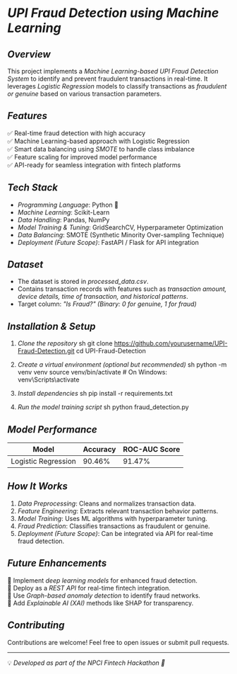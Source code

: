 # *UPI Fraud Detection using Machine Learning*

## *Overview*
This project implements a *Machine Learning-based UPI Fraud Detection System* to identify and prevent fraudulent transactions in real-time. It leverages *Logistic Regression* models to classify transactions as *fraudulent or genuine* based on various transaction parameters.

## *Features*
✅ Real-time fraud detection with high accuracy  
✅ Machine Learning-based approach with Logistic Regression  
✅ Smart data balancing using *SMOTE* to handle class imbalance  
✅ Feature scaling for improved model performance  
✅ API-ready for seamless integration with fintech platforms  

## *Tech Stack*
- *Programming Language*: Python 🐍
- *Machine Learning*: Scikit-Learn
- *Data Handling*: Pandas, NumPy
- *Model Training & Tuning*: GridSearchCV, Hyperparameter Optimization
- *Data Balancing*: SMOTE (Synthetic Minority Over-sampling Technique)
- *Deployment (Future Scope)*: FastAPI / Flask for API integration

## *Dataset*
- The dataset is stored in *processed_data.csv*.
- Contains transaction records with features such as *transaction amount, device details, time of transaction, and historical patterns*.
- Target column: *"Is Fraud?" (Binary: 0 for genuine, 1 for fraud)*

## *Installation & Setup*
1. *Clone the repository*
   sh
   git clone https://github.com/yourusername/UPI-Fraud-Detection.git
   cd UPI-Fraud-Detection
   
2. *Create a virtual environment (optional but recommended)*
   sh
   python -m venv venv
   source venv/bin/activate  # On Windows: venv\Scripts\activate
   
3. *Install dependencies*
   sh
   pip install -r requirements.txt
   
4. *Run the model training script*
   sh
   python fraud_detection.py
   

## *Model Performance*
| Model                 | Accuracy | ROC-AUC Score |
|----------------------|----------|--------------|
| Logistic Regression  | 90.46%    | 91.47%         |

## *How It Works*
1. *Data Preprocessing*: Cleans and normalizes transaction data.
2. *Feature Engineering*: Extracts relevant transaction behavior patterns.
3. *Model Training*: Uses ML algorithms with hyperparameter tuning.
4. *Fraud Prediction*: Classifies transactions as fraudulent or genuine.
5. *Deployment (Future Scope)*: Can be integrated via API for real-time fraud detection.

## *Future Enhancements*
🔹 Implement *deep learning models* for enhanced fraud detection.  
🔹 Deploy as a *REST API* for real-time fintech integration.  
🔹 Use *Graph-based anomaly detection* to identify fraud networks.  
🔹 Add *Explainable AI (XAI)* methods like SHAP for transparency.  

## *Contributing*
Contributions are welcome! Feel free to open issues or submit pull requests.  


---
💡 *Developed as part of the NPCI Fintech Hackathon 🚀*
